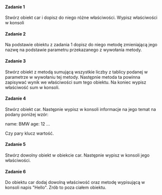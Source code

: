 #### Zadanie 1

Stwórz obiekt car i dopisz do niego różne właściwości. Wypisz właściwości w konsoli

#### Zadanie 2

Na podstawie obiektu z zadania 1 dopisz do niego metodę zmieniającą jego nazwę na podstawie parametru przekazanego z wywołania metody.

#### Zadanie 3

Stwórz obiekt z metodą sumującą wszystkie liczby z tablicy podanej w parametrze w wywołaniu tej metody. Następnie metoda ta powinna zapisywać wynik we właściwości sum tego obiektu. Na koniec wypisz właściwość sum w konsoli.

#### Zadanie 4

Stwórz obiekt car. Następnie wypisz w konsoli informacje na jego temat na podany poniżej wzór:

name: BMW
age: 12
...

Czy pary klucz wartość.

#### Zadanie 5

Stwórz dowolny obiekt w obiekcie car. Następnie wypisz w konsoli jego właściwości.

#### Zadanie 6

Do obiektu car dodaj dowolną właściwość oraz metodę wypisującą w konsoli napis "Hello". Zrób to poza ciałem obiektu.